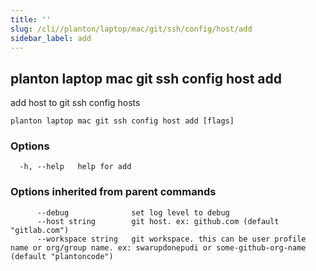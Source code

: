 ```yaml
---
title: ''
slug: /cli//planton/laptop/mac/git/ssh/config/host/add
sidebar_label: add
---
```

## planton laptop mac git ssh config host add

add host to git ssh config hosts

```
planton laptop mac git ssh config host add [flags]
```

### Options

```
  -h, --help   help for add
```

### Options inherited from parent commands

```
      --debug              set log level to debug
      --host string        git host. ex: github.com (default "gitlab.com")
      --workspace string   git workspace. this can be user profile name or org/group name. ex: swarupdonepudi or some-github-org-name (default "plantoncode")
```

